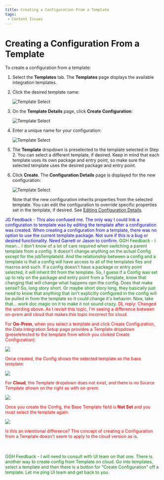 ```yaml
---
title: Creating a Configuration From a Template
tags:
 - Content Issues
---
```


# Creating a Configuration From a Template

To create a configuration from a template:

1. Select the **Templates** tab. The **Templates** page displays the available integration templates.
2. Click the desired template name:

   ![Template Select](/img/Template-Select.png) 
3. On the **Template Details** page, click **Create Configuration**: 

   ![Template Select](/img/ConfigFromTemplate1.png) 
4. Enter a unique name for your configuration:

   ![Template Select](/img/ConfigFromTemplate2.png) 
5. The **Template** dropdown is preselected to the template selected in Step 2. You can select a different template, if desired. Keep in mind that each template uses its own package and entry point, so make sure the selected template uses the desired package and entry point.
6. Click **Create**. The **Configuration Details** page is displayed for the new configuration:
 
   ![Template Select](/img/ConfigFromTemplate3.png) 

    Note that the new configuration inherits properties from the selected template. You can edit the configuration to override specific properties set in the template, if desired. See [Editing Configuration Details](../configurations/editing-configuration-details).

<font color="blue">
JG Feedback - This also confused me. The only way I could link a configuration to template was by editing the template after a configuration was created. When creating a configuration from a template, there was no option to use the current template package. Not sure if this is a bug or desired functionality. Need Garrett or Jason to confirm. 
</font>

<font color="green">
GGH Feedback - I mean... I don't know of a lot of care required when switching a parent template from a config.  It doesn't change anything on the actual Config except for the jobTemplateId.  And the relationship between a config and a template is that a config will have access to all of the templates fies and macros and such.  If a config doesn't have a package or entry point selected, it will inherit tht from the template.  So, I guess if a Config was set up to rely on the package and entry point from a Template, know that changing that will change what happens opn the config.  Does that make sense?  So, long story short.  Or maybe short story long, they basically just need to know that anything that isn't explicitly configured in the config will be pulled in from the template so it could change it's behavior.  Now, take that... work doc magic on it to make it not sound crazy.   
</font>

<font color="red">
DL reply: Changed the wording above. As I revisit this topic, I'm seeing a difference between on-prem and cloud that makes this topic incorrect for cloud.

For **On-Prem**, when you select a template and click Create Configuration, the Data Integration Setup page provides a Template dropdown (preselelected to the template from which you clicked Create Configuration):

   ![](/img/Temp1.png)

Once created, the Config shows the selected template as the base template:

   ![](/img/Temp2.png)

For **Cloud**, the Template dropdown does not exist, and there is no Source Template shown on the right as with on-prem:

   ![](/img/Temp3.png)

Once you create the Config, the Base Template field is **Not Set** and you must select the template again:

   ![](/img/Temp4.png)

Is this an intentional difference? The concept of creating a Configuration from a Template doesn't seem to apply to the cloud version as is.
</font>

<br><br>
<font color="green"> GGH Feedback - I will need to consult with UI team on that one.  There is another way to create config from Template on cloud.  Go into templates, select a template and then there is a button for "Create Configuration" off a template.  Let me ping UI team and get back to you.</font>

